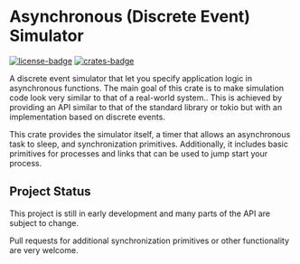 # Asynchronous (Discrete Event) Simulator

[![license-badge](https://img.shields.io/crates/l/asim)](https://github.com/kaimast/asim/blob/main/LICENSE)
[![crates-badge](https://img.shields.io/crates/v/asim)](https://crates.io/crates/asim)

A discrete event simulator that let you specify application logic in asynchronous functions.
The main goal of this crate is to make simulation code look very similar to that of a real-world system..
This is achieved by providing an API similar to that of the standard library or tokio but with an implementation based on discrete events.

This crate provides the simulator itself, a timer that allows an asynchronous task to sleep, and synchronization primitives.
Additionally, it includes basic primitives for processes and links that can be used to jump start your process.

## Project Status
This project is still in early development and many parts of the API are subject to change.

Pull requests for additional synchronization primitives or other functionality are very welcome.
